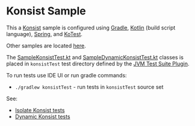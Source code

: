 # Konsist Sample

This a [Konsist](https://github.com/LemonAppDev/konsist) sample is configured using [Gradle](https://docs.gradle.org/current/userguide/userguide.html),
[Kotlin](https://kotlinlang.org/) (build script language), 
[Spring](https://spring.io/),
and [KoTest](https://kotest.io).

Other samples are located [here](..).

The [SampleKonsistTest.kt](src/konsistTest/kotlin/com/sample/SampleKonsistTest.kt) and
[SampleDynamicKonsistTest.kt](src/konsistTest/kotlin/com/sample/SampleDynamicKonsistTest.kt) classes is placed in 
`konsistTest`
test directory defined by the 
[JVM Test Suite Plugin](https://docs.gradle.org/current/userguide/jvm_test_suite_plugin.html).

To run tests use IDE UI or run gradle commands:
- `./gradlew konsistTest` - run tests in `konsistTest` source set

See:
- [Isolate Konsist tests](https://docs.konsist.lemonappdev.com/advanced/isolate-konsist-tests)
- [Dynamic Konsist tests](https://docs.konsist.lemonappdev.com/advanced/dynamic-konsist-tests)
